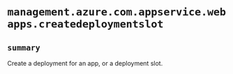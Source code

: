 # `management.azure.com.appservice.webapps.createdeploymentslot`

## `summary`
Create a deployment for an app, or a deployment slot.


